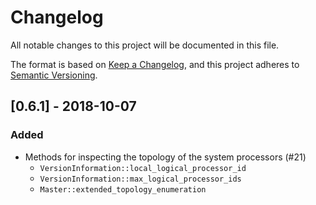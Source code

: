 # Changelog
All notable changes to this project will be documented in this file.

The format is based on [Keep a Changelog](https://keepachangelog.com/en/1.0.0/),
and this project adheres to [Semantic Versioning](https://semver.org/spec/v2.0.0.html).

## [0.6.1] - 2018-10-07
### Added

- Methods for inspecting the topology of the system processors (#21)
  - `VersionInformation::local_logical_processor_id`
  - `VersionInformation::max_logical_processor_ids`
  - `Master::extended_topology_enumeration`

